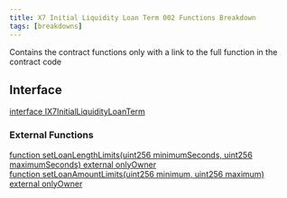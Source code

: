 ```yaml
---
title: X7 Initial Liquidity Loan Term 002 Functions Breakdown
tags: [breakdowns]
---
```


Contains the contract functions only with a link to the full function in the contract code

## Interface

[interface IX7InitialLiquidityLoanTerm](/contracts/contract-source-code/X7InitialLiquidityLoanTerm002.sol#L63)

### External Functions

[function setLoanLengthLimits(uint256 minimumSeconds, uint256 maximumSeconds) external onlyOwner](/contracts/contract-source-code/X7InitialLiquidityLoanTerm002.sol#L1923)\
[function setLoanAmountLimits(uint256 minimum, uint256 maximum) external onlyOwner](/contracts/contract-source-code/X7InitialLiquidityLoanTerm002.sol#L1927)
